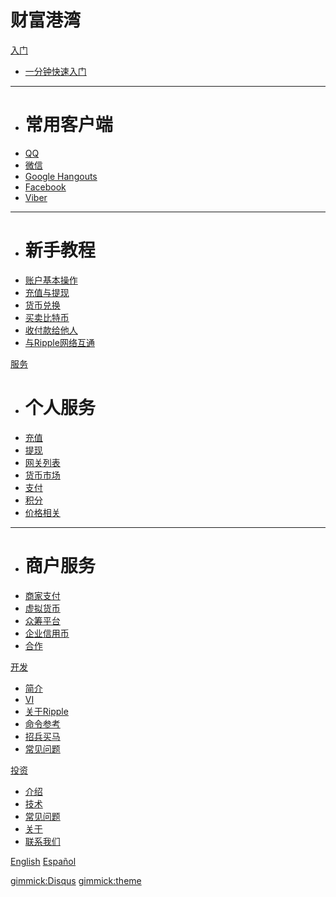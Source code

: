 # 财富港湾

[入门]()

  * [一分钟快速入门](start.md)
  - - - -

  * # 常用客户端
  * [QQ](qq.cn.md)
  * [微信](weixin.cn.md)
  * [Google Hangouts](google.cn.md)
  * [Facebook](facebook.cn.md)
  * [Viber](Viber.cn.md)
  - - - -

  * # 新手教程
  * [账户基本操作](account.cn.md)
  * [充值与提现](move.cn.md)
  * [货币兑换](market.cn.md)
  * [买卖比特币](bitcoin.cn.md)
  * [收付款给他人](payment.cn.md)
  * [与Ripple网络互通](ripple.cn.md)


[服务]()

  * # 个人服务
  * [充值](deposit.cn.md)
  * [提现](withdrawl.cn.md)
  * [网关列表](gateways.cn.md)
  * [货币市场](exchange.cn.md)
  * [支付](payment.cn.md)
  * [积分](points.cn.md)
  * [价格相关](pricing.cn.md)
  - - - -

  * # 商户服务
  * [商家支付](payment.cn.md)
  * [虚拟货币](digicoins.cn.md)
  * [众筹平台](crowdfunding.cn.md)
  * [企业信用币](ved.cn.md)
  * [合作](partner.cn.md)

[开发]()

  * [简介](dev.cn.md)
  * [VI](vi.cn.md)
  * [关于Ripple](ripple.cn.md)
  * [命令参考](using.cn.md)
  * [招兵买马](tasks.cn.md)
  * [常见问题](faq.cn.md)
  

[投资]()

  * [介绍](invest.cn.md)
  * [技术](tech.cn.md)
  * [常见问题](faq.cn.md)
  * [关于](about.cn.md)
  * [联系我们](contact.cn.md)

[English](index.en.md)
[Español](index.es.md)

[gimmick:Disqus](markdowniowiki)
[gimmick:theme](cerulean)
